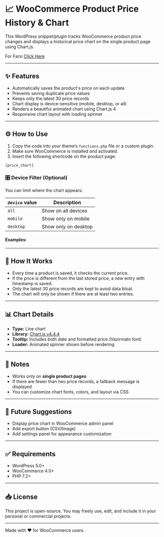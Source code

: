 # 📈 WooCommerce Product Price History & Chart

This WordPress snippet/plugin tracks WooCommerce product price changes and displays a historical price chart on the single product page using Chart.js.

For Farsi [Click Here](https://github.com/Hoseinkhalaj1/WooCommerce-Product-Price-History-Chart/blob/main/README-Fa.md)

---

## ✨ Features

- Automatically saves the product's price on each update
- Prevents saving duplicate price values
- Keeps only the latest 30 price records
- Chart display is device-sensitive (mobile, desktop, or all)
- Renders a beautiful animated chart using Chart.js 4
- Responsive chart layout with loading spinner

---

## ⚙️ How to Use

1. Copy the code into your theme’s `functions.php` file or a custom plugin.
2. Make sure WooCommerce is installed and activated.
3. Insert the following shortcode on the product page:

`[price_chart]`

### 🎛 Device Filter (Optional)

You can limit where the chart appears:

| `device` value | Description          |
|----------------|----------------------|
| `all`          | Show on all devices  |
| `mobile`       | Show only on mobile  |
| `desktop`      | Show only on desktop |

#### Examples:


---

## 🧠 How It Works

- Every time a product is saved, it checks the current price.
- If the price is different from the last stored price, a new entry with timestamp is saved.
- Only the latest 30 price records are kept to avoid data bloat.
- The chart will only be shown if there are at least two entries.

---

## 📊 Chart Details

- **Type:** Line chart
- **Library:** [Chart.js v4.4.4](https://cdn.jsdelivr.net/npm/chart.js@4.4.4/dist/chart.umd.min.js)
- **Tooltip:** Includes both date and formatted price (Vazirmatn font)
- **Loader:** Animated spinner shown before rendering

---

## 📌 Notes

- Works only on **single product pages**
- If there are fewer than two price records, a fallback message is displayed
- You can customize chart fonts, colors, and layout via CSS

---

## 🔮 Future Suggestions

- Display price chart in WooCommerce admin panel
- Add export button (CSV/Image)
- Add settings panel for appearance customization

---

## ✅ Requirements

- WordPress 5.0+
- WooCommerce 4.0+
- PHP 7.2+

---

## 📥 License

This project is open-source. You may freely use, edit, and include it in your personal or commercial projects.

---

Made with ❤️ for WooCommerce users.
